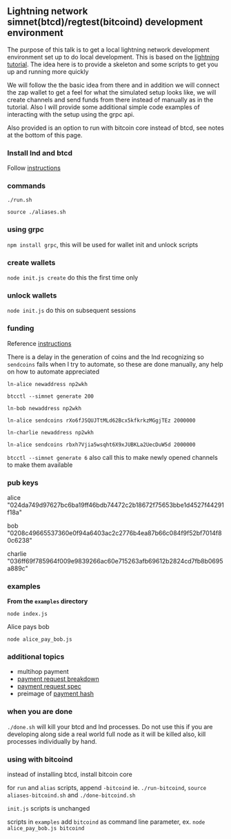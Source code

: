 ## Lightning network simnet(btcd)/regtest(bitcoind) development environment

The purpose of this talk is to get a local lightning network development environment set up
to do local development.  This is based on the [lightning tutorial](https://dev.lightning.community/tutorial/01-lncli/index.html).
The idea here is to provide a skeleton and some scripts to get you up and running more quickly

We will follow the the basic idea from there and in addition we will connect the zap
wallet to get a feel for what the simulated setup looks like, we will create channels 
and send funds from there instead of manually as in the tutorial.
Also I will provide some additional simple code examples of interacting with the setup
using the grpc api.

Also provided is an option to run with bitcoin core instead of btcd, see notes at the bottom of this page.

### Install lnd and btcd

Follow [instructions](https://dev.lightning.community/guides/installation/)

### commands

`./run.sh`

`source ./aliases.sh`

### using grpc

`npm install grpc`, this will be used for wallet init and unlock scripts

### create wallets

`node init.js create` do this the first time only

### unlock wallets

`node init.js` do this on subsequent sessions

### funding

Reference [instructions](https://dev.lightning.community/tutorial/01-lncli/index.html#funding-alice)

There is a delay in the generation of coins and the lnd recognizing so `sendcoins` fails when I try
to automate, so these are done manually, any help on how to automate appreciated

`ln-alice newaddress np2wkh`

`btcctl --simnet generate 200`

`ln-bob newaddress np2wkh`

`ln-alice sendcoins rXo6fJSQUJTtMLd62Bcx5kfkrkzMGgjTEz 2000000`

`ln-charlie newaddress np2wkh`

`ln-alice sendcoins rbxh7Vjia5wsqht6X9xJUBKLa2UecDuW5d 2000000`

`btcctl --simnet generate 6` also call this to make newly opened channels to make them available

### pub keys
alice "024da749d97627bc6ba19ff46bdb74472c2b18672f75653bbe1d4527f44291f18a"

bob "0208c49665537360e0f94a6403ac2c2776b4ea87b66c084f9f52bf7014f80c6238"

charlie "036ff69f785964f009e9839266ac60e715263afb69612b2824cd7fb8b0695a889c"


### examples

**From the `examples` directory**

`node index.js`

Alice pays bob

`node alice_pay_bob.js`

### additional topics

* multihop payment
* [payment request breakdown](https://rsbondi.github.io/btc-adventure/lightning/)
* [payment request spec](https://github.com/lightningnetwork/lightning-rfc/blob/master/11-payment-encoding.md)
* preimage of [payment hash](http://extranet.cryptomathic.com/hashcalc/index)

### when you are done

`./done.sh` will kill your btcd and lnd processes.  Do not use this if you are developing along side a real world full node
as it will be killed also, kill processes individually by hand.

### using with bitcoind

instead of installing btcd, install bitcoin core

for `run` and `alias` scripts, append `-bitcoind` ie. `./run-bitcoind`, `source aliases-bitcoind.sh` and `./done-bitcoind.sh`

`init.js` scripts is unchanged

scripts in `examples` add `bitcoind` as command line parameter, ex. `node alice_pay_bob.js bitcoind`